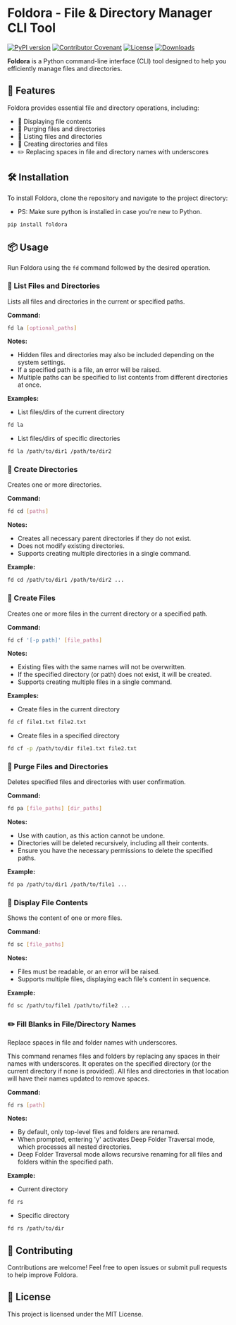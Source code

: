 # Foldora - File & Directory Manager CLI Tool

[![PyPI version](https://img.shields.io/pypi/v/foldora)](https://pypi.org/project/foldora/)
[![Contributor Covenant](https://img.shields.io/badge/Contributor%20Covenant-2.1-4baaaa.svg)](code_of_conduct.md)
[![License](https://img.shields.io/badge/license-MIT-green.svg)](LICENSE)
[![Downloads](https://img.shields.io/pypi/dm/foldora)](https://pypi.org/project/foldora/)

**Foldora** is a Python command-line interface (CLI) tool designed to help you efficiently manage files and directories.

## 🚀 Features

Foldora provides essential file and directory operations, including:

- 📝 Displaying file contents
- 🧹 Purging files and directories
- 📁 Listing files and directories  
- 📂 Creating directories and files  
- ✏️ Replacing spaces in file and directory names with underscores  

## 🛠️ Installation

To install Foldora, clone the repository and navigate to the project directory:

- PS: Make sure python is installed in case you're new to Python.

```sh
pip install foldora
```

## 📦 Usage

Run Foldora using the `fd` command followed by the desired operation.


### 📁 List Files and Directories

Lists all files and directories in the current or specified paths.


**Command:**

```sh
fd la [optional_paths]
```


**Notes:**

- Hidden files and directories may also be included depending on the system settings.
- If a specified path is a file, an error will be raised.
- Multiple paths can be specified to list contents from different directories at once.


**Examples:**

- List files/dirs of the current directory

```sh
fd la
```

- List files/dirs of specific directories

```sh
fd la /path/to/dir1 /path/to/dir2  
```

### 📂 Create Directories

Creates one or more directories.


**Command:**

```sh
fd cd [paths]
```


**Notes:**

- Creates all necessary parent directories if they do not exist.
- Does not modify existing directories.
- Supports creating multiple directories in a single command.


**Example:**

```sh
fd cd /path/to/dir1 /path/to/dir2 ...
```


### 📄 Create Files

Creates one or more files in the current directory or a specified path.


**Command:**

```sh
fd cf '[-p path]' [file_paths]
```


**Notes:**

- Existing files with the same names will not be overwritten.
- If the specified directory (or path) does not exist, it will be created.
- Supports creating multiple files in a single command.


**Examples:**

- Create files in the current directory

```sh
fd cf file1.txt file2.txt  
```

- Create files in a specified directory

```sh
fd cf -p /path/to/dir file1.txt file2.txt  
```


### 🧹 Purge Files and Directories

Deletes specified files and directories with user confirmation.


**Command:**

```sh
fd pa [file_paths] [dir_paths]
```


**Notes:**

- Use with caution, as this action cannot be undone.
- Directories will be deleted recursively, including all their contents.
- Ensure you have the necessary permissions to delete the specified paths.


**Example:**

```sh
fd pa /path/to/dir1 /path/to/file1 ...
```

### 📝 Display File Contents

Shows the content of one or more files.


**Command:**

```sh
fd sc [file_paths]
```

**Notes:**

- Files must be readable, or an error will be raised.
- Supports multiple files, displaying each file's content in sequence.


**Example:**

```sh
fd sc /path/to/file1 /path/to/file2 ...
```


### ✏️ Fill Blanks in File/Directory Names

Replace spaces in file and folder names with underscores.

This command renames files and folders by replacing any spaces in their names with underscores. It operates on the specified directory (or the current directory if none is provided). All files and directories in that location will have their names updated to remove spaces.


**Command:**

```sh
fd rs [path]
```

**Notes:**

- By default, only top-level files and folders are renamed.
- When prompted, entering 'y' activates Deep Folder Traversal mode, which processes all nested directories.
- Deep Folder Traversal mode allows recursive renaming for all files and folders within the specified path.


**Example:**

- Current directory

```sh
fd rs
```

- Specific directory

```sh
fd rs /path/to/dir
```


## 🤝 Contributing

Contributions are welcome! Feel free to open issues or submit pull requests to help improve Foldora.

## 📄 License

This project is licensed under the MIT License.
